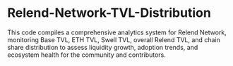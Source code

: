 # Relend-Network-TVL-Distribution
This code compiles a comprehensive analytics system for Relend Network, monitoring Base TVL, ETH TVL, Swell TVL, overall Relend TVL, and chain share distribution to assess liquidity growth, adoption trends, and ecosystem health for the community and contributors.
